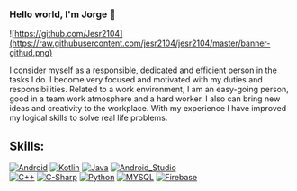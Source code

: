 ### Hello world, I'm Jorge 👋

![https://github.com/Jesr2104](https://raw.githubusercontent.com/jesr2104/jesr2104/master/banner-githud.png)

I consider myself as a responsible, dedicated and efficient person in the tasks I do. I become very focused and motivated with my duties and responsibilities.
Related to a work environment, I am an easy-going person, good in a team work atmosphere and a hard worker. I also can bring new ideas and creativity to the workplace.
With my experience I have improved my logical skills to solve real life problems.

## Skills:
[![Android](https://img.shields.io/badge/Android-3DDC84?style=for-the-badge&logo=android&logoColor=white&labelColor=101010)]()
[![Kotlin](https://img.shields.io/badge/Kotlin-0095D5?style=for-the-badge&logo=kotlin&logoColor=white&labelColor=101010)]()
[![Java](https://img.shields.io/badge/Java-007396?style=for-the-badge&logo=java&logoColor=white&labelColor=101010)]()
[![Android_Studio](https://img.shields.io/badge/Android_Studio-3DDC84?style=for-the-badge&logo=android-studio&logoColor=white&labelColor=101010)]()
<br>
[![C++](https://img.shields.io/badge/C++-00599c?style=for-the-badge&logo=android&logoColor=white&labelColor=101010)]()
[![C-Sharp](https://img.shields.io/badge/CSharp-3a0093?style=for-the-badge&logo=android&logoColor=white&labelColor=101010)]()
[![Python](https://img.shields.io/badge/Python-005b00?style=for-the-badge&logo=android&logoColor=white&labelColor=101010)]()
[![MYSQL](https://img.shields.io/badge/MYSQL-dd8a00?style=for-the-badge&logo=android&logoColor=white&labelColor=101010)]()
[![Firebase](https://img.shields.io/badge/Firebase-FFCA28?style=for-the-badge&logo=firebase&logoColor=white&labelColor=101010)]()
